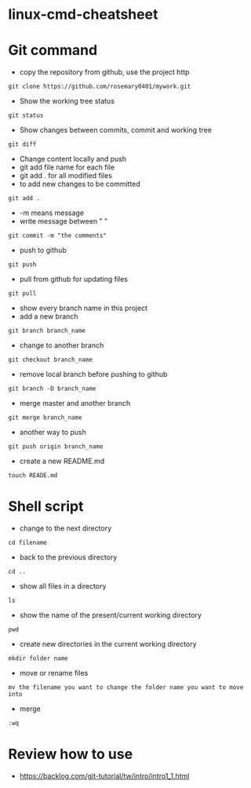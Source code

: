 # linux-cmd-cheatsheet

# Git command
* copy the repository from github, use the project http
```
git clone https://github.com/rosemary0401/mywork.git
```
* Show the working tree status
```
git status
```
*  Show changes between commits, commit and working tree
```
git diff
```
* Change content locally and push
* git add file name for each file 
* git add . for all modified files
* to add new changes to be committed
```
git add .
```
* -m means message
* write message between " "
```
git commit -m "the comments"
```
* push to github
```
git push
```
* pull from github for updating files
```
git pull
```
* show every branch name in this project
* add a new branch
```
git branch branch_name
```
* change to another branch
```
git checkout branch_name
```
* remove local branch before pushing to github
```
git branch -D branch_name
```
* merge master and another branch
```
git merge branch_name
```
* another way to push
```
git push origin branch_name
```
* create a new README.md
```
touch READE.md
```
# Shell script

* change to the next directory
```
cd filename
```
* back to the previous directory
```
cd ..
```
* show all files in a directory
```
ls
```
* show the name of the present/current working directory 
```
pwd
```
* create new directories in the current working directory
```
mkdir folder name
```
* move or rename files
```
mv the filename you want to change the folder name you want to move into
```
* merge
```
:wq
```
# Review how to use
* https://backlog.com/git-tutorial/tw/intro/intro1_1.html

